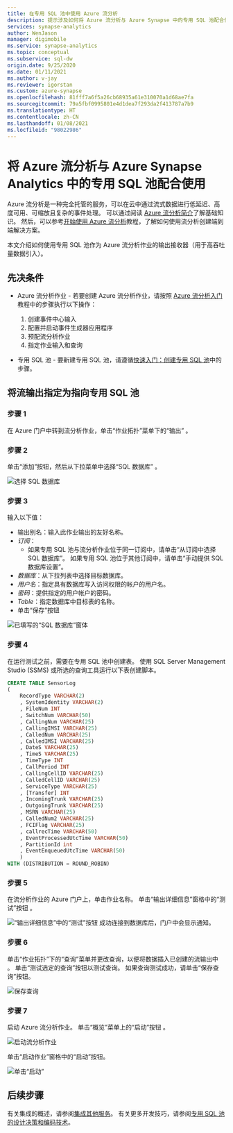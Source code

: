 ```yaml
---
title: 在专用 SQL 池中使用 Azure 流分析
description: 提示涉及如何将 Azure 流分析与 Azure Synapse 中的专用 SQL 池配合使用以开发实时解决方案。
services: synapse-analytics
author: WenJason
manager: digimobile
ms.service: synapse-analytics
ms.topic: conceptual
ms.subservice: sql-dw
origin.date: 9/25/2020
ms.date: 01/11/2021
ms.author: v-jay
ms.reviewer: igorstan
ms.custom: azure-synapse
ms.openlocfilehash: 81fff7a6f5a26cb68935a61e310070a1d68ae7fa
ms.sourcegitcommit: 79a5fbf0995801e4d1dea7f293da2f413787a7b9
ms.translationtype: HT
ms.contentlocale: zh-CN
ms.lasthandoff: 01/08/2021
ms.locfileid: "98022986"
---
```

# <a name="use-azure-stream-analytics-with-dedicated-sql-pool-in-azure-synapse-analytics"></a>将 Azure 流分析与 Azure Synapse Analytics 中的专用 SQL 池配合使用

Azure 流分析是一种完全托管的服务，可以在云中通过流式数据进行低延迟、高度可用、可缩放且复杂的事件处理。 可以通过阅读 [Azure 流分析简介](../../stream-analytics/stream-analytics-introduction.md?toc=/synapse-analytics/sql-data-warehouse/toc.json&bc=/synapse-analytics/sql-data-warehouse/breadcrumb/toc.json)了解基础知识。 然后，可以参考[开始使用 Azure 流分析](../../stream-analytics/stream-analytics-real-time-fraud-detection.md?toc=/synapse-analytics/sql-data-warehouse/toc.json&bc=/synapse-analytics/sql-data-warehouse/breadcrumb/toc.json)教程，了解如何使用流分析创建端到端解决方案。

本文介绍如何使用专用 SQL 池作为 Azure 流分析作业的输出接收器（用于高吞吐量数据引入）。

## <a name="prerequisites"></a>先决条件

* Azure 流分析作业 - 若要创建 Azure 流分析作业，请按照 [Azure 流分析入门](../../stream-analytics/stream-analytics-real-time-fraud-detection.md?toc=/synapse-analytics/sql-data-warehouse/toc.json&bc=/synapse-analytics/sql-data-warehouse/breadcrumb/toc.json)教程中的步骤执行以下操作：  

    1. 创建事件中心输入
    2. 配置并启动事件生成器应用程序
    3. 预配流分析作业
    4. 指定作业输入和查询
* 专用 SQL 池 - 要新建专用 SQL 池，请遵循[快速入门：创建专用 SQL 池](create-data-warehouse-portal.md)中的步骤。

## <a name="specify-streaming-output-to-point-to-your-dedicated-sql-pool"></a>将流输出指定为指向专用 SQL 池

### <a name="step-1"></a>步骤 1

在 Azure 门户中转到流分析作业，单击“作业拓扑”菜单下的“输出”   。

### <a name="step-2"></a>步骤 2

单击“添加”按钮，然后从下拉菜单中选择“SQL 数据库”   。

![选择 SQL 数据库](./media/sql-data-warehouse-integrate-azure-stream-analytics/sqlpool-asaoutput.png)

### <a name="step-3"></a>步骤 3

输入以下值：

*  输出别名：输入此作业输出的友好名称。
* *订阅*：
  * 如果专用 SQL 池与流分析作业位于同一订阅中，请单击“从订阅中选择 SQL 数据库”。
  如果专用 SQL 池位于其他订阅中，请单击“手动提供 SQL 数据库设置”。
* *数据库*：从下拉列表中选择目标数据库。
* *用户名*：指定具有数据库写入访问权限的帐户的用户名。
* *密码*：提供指定的用户帐户的密码。
* *Table*：指定数据库中目标表的名称。
* 单击“保存”按钮 

![已填写的“SQL 数据库”窗体](./media/sql-data-warehouse-integrate-azure-stream-analytics/sqlpool-asaoutputdbsettings.png)

### <a name="step-4"></a>步骤 4

在运行测试之前，需要在专用 SQL 池中创建表。  使用 SQL Server Management Studio (SSMS) 或所选的查询工具运行以下表创建脚本。

```sql
CREATE TABLE SensorLog
(
    RecordType VARCHAR(2)
    , SystemIdentity VARCHAR(2)
    , FileNum INT
    , SwitchNum VARCHAR(50)
    , CallingNum VARCHAR(25)
    , CallingIMSI VARCHAR(25)
    , CalledNum VARCHAR(25)
    , CalledIMSI VARCHAR(25)
    , DateS VARCHAR(25)
    , TimeS VARCHAR(25)
    , TimeType INT
    , CallPeriod INT
    , CallingCellID VARCHAR(25)
    , CalledCellID VARCHAR(25)
    , ServiceType VARCHAR(25)
    , [Transfer] INT
    , IncomingTrunk VARCHAR(25)
    , OutgoingTrunk VARCHAR(25)
    , MSRN VARCHAR(25)
    , CalledNum2 VARCHAR(25)
    , FCIFlag VARCHAR(25)
    , callrecTime VARCHAR(50)
    , EventProcessedUtcTime VARCHAR(50)
    , PartitionId int
    , EventEnqueuedUtcTime VARCHAR(50)
    )
WITH (DISTRIBUTION = ROUND_ROBIN)
```

### <a name="step-5"></a>步骤 5

在流分析作业的 Azure 门户上，单击作业名称。  单击“输出详细信息”窗格中的“测试”按钮 。

![“输出详细信息”中的“测试”按钮](./media/sql-data-warehouse-integrate-azure-stream-analytics/sqlpool-asatest.png) 成功连接到数据库后，门户中会显示通知。

### <a name="step-6"></a>步骤 6

单击“作业拓扑”下的“查询”菜单并更改查询，以便将数据插入已创建的流输出中  。  单击“测试选定的查询”按钮以测试查询。  如果查询测试成功，请单击“保存查询”按钮。

![保存查询](./media/sql-data-warehouse-integrate-azure-stream-analytics/sqlpool-asaquery.png)

### <a name="step-7"></a>步骤 7

启动 Azure 流分析作业。  单击“概览”菜单上的“启动”按钮  。

![启动流分析作业](./media/sql-data-warehouse-integrate-azure-stream-analytics/sqlpool-asastart.png)

单击“启动作业”窗格中的“启动”按钮。

![单击“启动”](./media/sql-data-warehouse-integrate-azure-stream-analytics/sqlpool-asastartconfirm.png)

## <a name="next-steps"></a>后续步骤

有关集成的概述，请参阅[集成其他服务](sql-data-warehouse-overview-integrate.md)。
有关更多开发技巧，请参阅[专用 SQL 池的设计决策和编码技术](sql-data-warehouse-overview-develop.md)。
